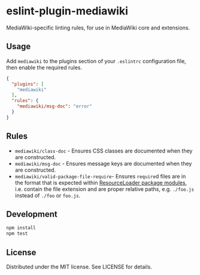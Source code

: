 # eslint-plugin-mediawiki
MediaWiki-specific linting rules, for use in MediaWiki core and extensions.

## Usage

Add `mediawiki` to the plugins section of your `.eslintrc` configuration file, then enable the required rules.

```json
{
  "plugins": [
    "mediawiki"
  ],
  "rules": {
    "mediawiki/msg-doc": "error"
  }
}
```

## Rules
* `mediawiki/class-doc` - Ensures CSS classes are documented when they are constructed.
* `mediawiki/msg-doc` - Ensures message keys are documented when they are constructed.
* `mediawiki/valid-package-file-require`- Ensures `require`d files are in the format that is expected within [ResourceLoader package modules](https://www.mediawiki.org/wiki/ResourceLoader/Package_modules), i.e. contain the file extension and are proper relative paths, e.g. `./foo.js` instead of `./foo` or `foo.js`.

## Development

```sh
npm install
npm test
```

## License

Distributed under the MIT license. See LICENSE for details.
